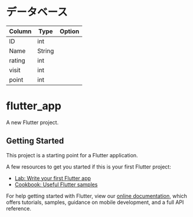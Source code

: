 # データベース

|  Column  | Type | Option |
| ---- | ---- | ---- |
|ID    |int   |      |
|Name  |String|      |
|rating|int   |      |
|visit |int   |      |
|point |int   |      |

# flutter_app

A new Flutter project.

## Getting Started

This project is a starting point for a Flutter application.

A few resources to get you started if this is your first Flutter project:

- [Lab: Write your first Flutter app](https://flutter.dev/docs/get-started/codelab)
- [Cookbook: Useful Flutter samples](https://flutter.dev/docs/cookbook)

For help getting started with Flutter, view our
[online documentation](https://flutter.dev/docs), which offers tutorials,
samples, guidance on mobile development, and a full API reference.
